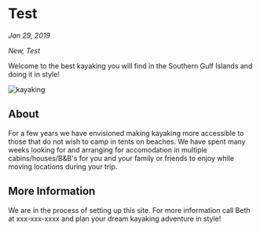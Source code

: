 # Test

*Jan 29, 2019*

*New, Test*

Welcome to the best kayaking you will find in the Southern Gulf Islands and doing it in style!

![kayaking](https://kayakfriendly.com/img/12.jpg)

## About

For a few years we have envisioned making kayaking more accessible to those that do not wish to camp
in tents on beaches. We have spent many weeks looking for and arranging for accomodation in multiple
cabins/houses/B&B's for you and your family or friends to enjoy while moving locations during your trip.

## More Information

We are in the process of setting up this site. For more information call Beth at xxx-xxx-xxxx and plan your dream kayaking adventure in style!
